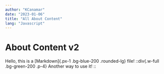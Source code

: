 ```yaml
---
author: "KCanamar"
date: "2023-01-06"
title: "All About Content"
lang: "Javascript"
---
```


# About Content v2

Hello, this is a [Markdown]{.px-1 .bg-blue-200 .rounded-lg} file!
::div{.w-full .bg-green-200 .p-4}
Another way to use it!
::
